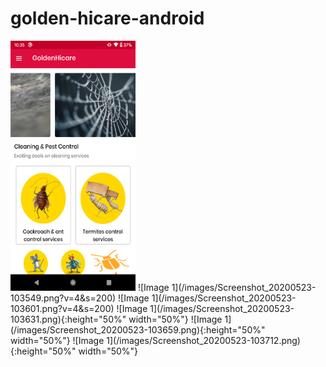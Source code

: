 # golden-hicare-android

<img src="https://github.com/vikassharma96/golden-hicare-android/blob/master/images/Screenshot_20200523-103549.png" width="200" height="400">
![Image 1](/images/Screenshot_20200523-103549.png?v=4&s=200)
![Image 1](/images/Screenshot_20200523-103601.png?v=4&s=200)
![Image 1](/images/Screenshot_20200523-103631.png){:height="50%" width="50%"}
![Image 1](/images/Screenshot_20200523-103659.png){:height="50%" width="50%"}
![Image 1](/images/Screenshot_20200523-103712.png){:height="50%" width="50%"}
